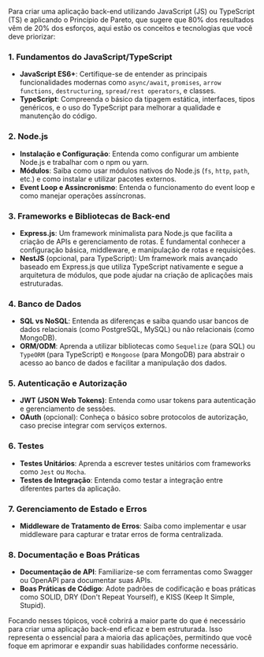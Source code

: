 Para criar uma aplicação back-end utilizando JavaScript (JS) ou TypeScript (TS) e aplicando o Princípio de Pareto, que sugere que 80% dos resultados vêm de 20% dos esforços, aqui estão os conceitos e tecnologias que você deve priorizar:

### 1. **Fundamentos do JavaScript/TypeScript**
   - **JavaScript ES6+**: Certifique-se de entender as principais funcionalidades modernas como `async/await`, `promises`, `arrow functions`, `destructuring`, `spread/rest operators`, e classes.
   - **TypeScript**: Compreenda o básico da tipagem estática, interfaces, tipos genéricos, e o uso do TypeScript para melhorar a qualidade e manutenção do código.

### 2. **Node.js**
   - **Instalação e Configuração**: Entenda como configurar um ambiente Node.js e trabalhar com o npm ou yarn.
   - **Módulos**: Saiba como usar módulos nativos do Node.js (`fs`, `http`, `path`, etc.) e como instalar e utilizar pacotes externos.
   - **Event Loop e Assincronismo**: Entenda o funcionamento do event loop e como manejar operações assíncronas.

### 3. **Frameworks e Bibliotecas de Back-end**
   - **Express.js**: Um framework minimalista para Node.js que facilita a criação de APIs e gerenciamento de rotas. É fundamental conhecer a configuração básica, middleware, e manipulação de rotas e requisições.
   - **NestJS** (opcional, para TypeScript): Um framework mais avançado baseado em Express.js que utiliza TypeScript nativamente e segue a arquitetura de módulos, que pode ajudar na criação de aplicações mais estruturadas.

### 4. **Banco de Dados**
   - **SQL vs NoSQL**: Entenda as diferenças e saiba quando usar bancos de dados relacionais (como PostgreSQL, MySQL) ou não relacionais (como MongoDB).
   - **ORM/ODM**: Aprenda a utilizar bibliotecas como `Sequelize` (para SQL) ou `TypeORM` (para TypeScript) e `Mongoose` (para MongoDB) para abstrair o acesso ao banco de dados e facilitar a manipulação dos dados.

### 5. **Autenticação e Autorização**
   - **JWT (JSON Web Tokens)**: Entenda como usar tokens para autenticação e gerenciamento de sessões.
   - **OAuth** (opcional): Conheça o básico sobre protocolos de autorização, caso precise integrar com serviços externos.

### 6. **Testes**
   - **Testes Unitários**: Aprenda a escrever testes unitários com frameworks como `Jest` ou `Mocha`.
   - **Testes de Integração**: Entenda como testar a integração entre diferentes partes da aplicação.

### 7. **Gerenciamento de Estado e Erros**
   - **Middleware de Tratamento de Erros**: Saiba como implementar e usar middleware para capturar e tratar erros de forma centralizada.

### 8. **Documentação e Boas Práticas**
   - **Documentação de API**: Familiarize-se com ferramentas como Swagger ou OpenAPI para documentar suas APIs.
   - **Boas Práticas de Código**: Adote padrões de codificação e boas práticas como SOLID, DRY (Don't Repeat Yourself), e KISS (Keep It Simple, Stupid).

Focando nesses tópicos, você cobrirá a maior parte do que é necessário para criar uma aplicação back-end eficaz e bem estruturada. Isso representa o essencial para a maioria das aplicações, permitindo que você foque em aprimorar e expandir suas habilidades conforme necessário.

